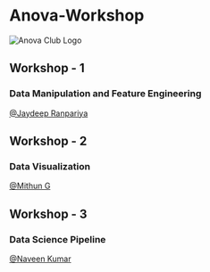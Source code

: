 # Anova-Workshop

![Anova Club Logo](https://user-images.githubusercontent.com/60751635/201510624-fd3bd8e0-5f27-4c11-bf5a-dbf5b12348d4.png)

## Workshop - 1
### Data Manipulation and Feature Engineering
[@Jaydeep Ranpariya](https://github.com/JDRanpariya)

## Workshop - 2
### Data Visualization
[@Mithun G](https://github.com/Mithun162001)

## Workshop - 3
### Data Science Pipeline
[@Naveen Kumar](https://github.com/Naveen-004)
